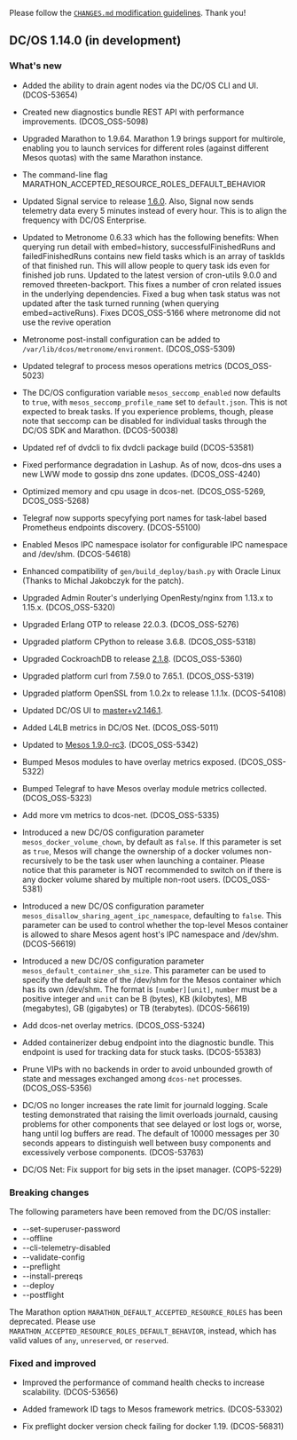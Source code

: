 Please follow the [`CHANGES.md` modification guidelines](https://github.com/dcos/dcos/wiki/CHANGES.md-guidelines). Thank you!


## DC/OS 1.14.0 (in development)


### What's new

* Added the ability to drain agent nodes via the DC/OS CLI and UI. (DCOS-53654)

* Created new diagnostics bundle REST API with performance improvements. (DCOS_OSS-5098)

* Upgraded Marathon to 1.9.64. Marathon 1.9 brings support for multirole, enabling you to launch services for different roles (against different Mesos quotas) with the same Marathon instance.

* The command-line flag MARATHON_ACCEPTED_RESOURCE_ROLES_DEFAULT_BEHAVIOR

* Updated Signal service to release [1.6.0](https://github.com/dcos/dcos-signal/releases/tag/1.6.0). Also, Signal now sends telemetry data every 5 minutes instead of every hour. This is to align the frequency with DC/OS Enterprise.

* Updated to Metronome 0.6.33 which has the following benefits: When querying run detail with embed=history, successfulFinishedRuns and failedFinishedRuns contains new field tasks which is an array of taskIds of that finished run. This will allow people to query task ids even for finished job runs.  Updated to the latest version of cron-utils 9.0.0 and removed threeten-backport. This fixes a number of cron related issues in the underlying dependencies.  Fixed a bug when task status was not updated after the task turned running (when querying embed=activeRuns).  Fixes DCOS_OSS-5166 where metronome did not use the revive operation

* Metronome post-install configuration can be added to `/var/lib/dcos/metronome/environment`. (DCOS_OSS-5309)

* Updated telegraf to process mesos operations metrics (DCOS_OSS-5023)

* The DC/OS configuration variable `mesos_seccomp_enabled` now defaults to `true`, with `mesos_seccomp_profile_name` set to `default.json`. This is not expected to break tasks. If you experience problems, though, please note that seccomp can be disabled for individual tasks through the DC/OS SDK and Marathon. (DCOS-50038)

* Updated ref of dvdcli to fix dvdcli package build (DCOS-53581)

* Fixed performance degradation in Lashup. As of now, dcos-dns uses a new LWW mode to gossip dns zone updates. (DCOS_OSS-4240)

* Optimized memory and cpu usage in dcos-net. (DCOS_OSS-5269, DCOS_OSS-5268)

* Telegraf now supports specyfying port names for task-label based Prometheus endpoints discovery. (DCOS-55100)

* Enabled Mesos IPC namespace isolator for configurable IPC namespace and /dev/shm. (DCOS-54618)

* Enhanced compatibility of `gen/build_deploy/bash.py` with Oracle Linux (Thanks to Michal Jakobczyk for the patch).

* Upgraded Admin Router's underlying OpenResty/nginx from 1.13.x to 1.15.x. (DCOS_OSS-5320)

* Upgraded Erlang OTP to release 22.0.3. (DCOS_OSS-5276)

* Upgraded platform CPython to release 3.6.8. (DCOS_OSS-5318)

* Upgraded CockroachDB to release [2.1.8](https://www.cockroachlabs.com/docs/releases/v2.1.8.html). (DCOS_OSS-5360)

* Upgraded platform curl from 7.59.0 to 7.65.1. (DCOS_OSS-5319)

* Upgraded platform OpenSSL from 1.0.2x to release 1.1.1x. (DCOS-54108)

* Updated DC/OS UI to [master+v2.146.1](https://github.com/dcos/dcos-ui/releases/tag/master+v2.146.1).

* Added L4LB metrics in DC/OS Net. (DCOS_OSS-5011)

* Updated to [Mesos 1.9.0-rc3](https://github.com/apache/mesos/blob/cacc0e7a629de4fb1e678d814b30fd716bcb29d7/CHANGELOG). (DCOS_OSS-5342)

* Bumped Mesos modules to have overlay metrics exposed. (DCOS_OSS-5322)

* Bumped Telegraf to have Mesos overlay module metrics collected. (DCOS_OSS-5323)

* Add more vm metrics to dcos-net. (DCOS_OSS-5335)

* Introduced a new DC/OS configuration parameter `mesos_docker_volume_chown`, by default as `false`. If this parameter is set as `true`, Mesos will change the ownership of a docker volumes non-recursively to be the task user when launching a container. Please notice that this parameter is NOT recommended to switch on if there is any docker volume shared by multiple non-root users. (DCOS_OSS-5381)

* Introduced a new DC/OS configuration parameter `mesos_disallow_sharing_agent_ipc_namespace`, defaulting to `false`. This parameter can be used to control whether the top-level Mesos container is allowed to share Mesos agent host's IPC namespace and /dev/shm. (DCOS-56619)

* Introduced a new DC/OS configuration parameter `mesos_default_container_shm_size`. This parameter can be used to specify the default size of the /dev/shm for the Mesos container which has its own /dev/shm. The format is `[number][unit]`, `number` must be a positive integer and `unit` can be B (bytes), KB (kilobytes), MB (megabytes), GB (gigabytes) or TB (terabytes). (DCOS-56619)

* Add dcos-net overlay metrics. (DCOS_OSS-5324)

* Added containerizer debug endpoint into the diagnostic bundle. This endpoint is used for tracking data for stuck tasks. (DCOS-55383)

* Prune VIPs with no backends in order to avoid unbounded growth of state and messages exchanged among `dcos-net` processes. (DCOS_OSS-5356)

* DC/OS no longer increases the rate limit for journald logging.  Scale testing demonstrated that raising the limit overloads journald, causing problems for other components that see delayed or lost logs or, worse, hang until log buffers are read. The default of 10000 messages per 30 seconds appears to distinguish well between busy components and excessively verbose components. (DCOS-53763)

* DC/OS Net: Fix support for big sets in the ipset manager. (COPS-5229)

### Breaking changes

The following parameters have been removed from the DC/OS installer:

* --set-superuser-password
* --offline
* --cli-telemetry-disabled
* --validate-config
* --preflight
* --install-prereqs
* --deploy
* --postflight

The Marathon option `MARATHON_DEFAULT_ACCEPTED_RESOURCE_ROLES` has been deprecated. Please use `MARATHON_ACCEPTED_RESOURCE_ROLES_DEFAULT_BEHAVIOR`, instead, which has valid values of `any`, `unreserved`, or `reserved`.

### Fixed and improved

* Improved the performance of command health checks to increase scalability. (DCOS-53656)

* Added framework ID tags to Mesos framework metrics. (DCOS-53302)

* Fix preflight docker version check failing for docker 1.19. (DCOS-56831)
